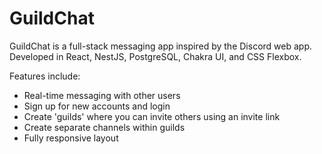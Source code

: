 # GuildChat
GuildChat is a full-stack messaging app inspired by the Discord web app. Developed in React, NestJS, PostgreSQL, Chakra UI, and CSS Flexbox.

Features include:

* Real-time messaging with other users
* Sign up for new accounts and login
* Create 'guilds' where you can invite others using an invite link
* Create separate channels within guilds
* Fully responsive layout
